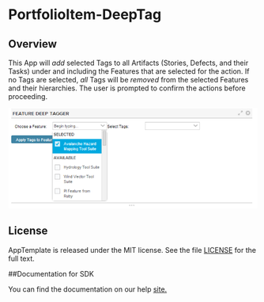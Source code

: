 PortfolioItem-DeepTag
=========================

## Overview
This App will _add_ selected Tags to all Artifacts (Stories, Defects, and their Tasks) under and including the Features that are selected for the action. If no Tags are selected, _all_ Tags will be _removed_ from the selected Features and their hierarchies. The user is prompted to confirm the actions before proceeding.

![PortfolioItem-DeepTags](https://raw.githubusercontent.com/markwilliams970/PortfolioItem-DeepTag/master/img/screenshot1.png)

## License

AppTemplate is released under the MIT license.  See the file [LICENSE](./LICENSE) for the full text.

##Documentation for SDK

You can find the documentation on our help [site.](https://help.rallydev.com/apps/2.0rc1/doc/)

